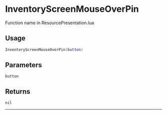 # InventoryScreenMouseOverPin
Function name in ResourcePresentation.lua
## Usage
```lua
InventoryScreenMouseOverPin(button)
```
## Parameters
`button`
## Returns
`nil`

---